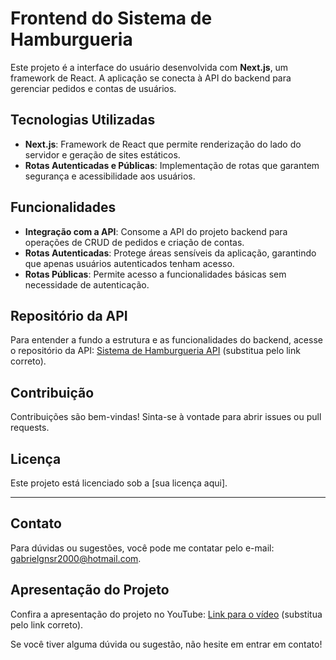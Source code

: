 # Frontend do Sistema de Hamburgueria

Este projeto é a interface do usuário desenvolvida com **Next.js**, um framework de React. A aplicação se conecta à API do backend para gerenciar pedidos e contas de usuários.

## Tecnologias Utilizadas

- **Next.js**: Framework de React que permite renderização do lado do servidor e geração de sites estáticos.
- **Rotas Autenticadas e Públicas**: Implementação de rotas que garantem segurança e acessibilidade aos usuários.

## Funcionalidades

- **Integração com a API**: Consome a API do projeto backend para operações de CRUD de pedidos e criação de contas.
- **Rotas Autenticadas**: Protege áreas sensíveis da aplicação, garantindo que apenas usuários autenticados tenham acesso.
- **Rotas Públicas**: Permite acesso a funcionalidades básicas sem necessidade de autenticação.

## Repositório da API

Para entender a fundo a estrutura e as funcionalidades do backend, acesse o repositório da API: [Sistema de Hamburgueria API](https://github.com/GabrielFernandesO/BurgerMongoDB) (substitua pelo link correto).

## Contribuição

Contribuições são bem-vindas! Sinta-se à vontade para abrir issues ou pull requests.

## Licença

Este projeto está licenciado sob a [sua licença aqui]. 

---

## Contato

Para dúvidas ou sugestões, você pode me contatar pelo e-mail: [gabrielgnsr2000@hotmail.com](mailto:gabrielgnsr2000@hotmail.com).

## Apresentação do Projeto

Confira a apresentação do projeto no YouTube: [Link para o vídeo](https://www.youtube.com) (substitua pelo link correto).

Se você tiver alguma dúvida ou sugestão, não hesite em entrar em contato!

